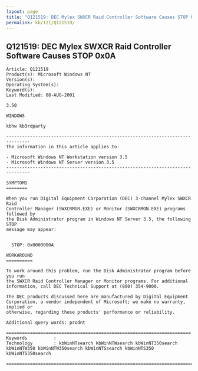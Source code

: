 ```yaml
---
layout: page
title: "Q121519: DEC Mylex SWXCR Raid Controller Software Causes STOP 0x0A"
permalink: kb/121/Q121519/
---
```


## Q121519: DEC Mylex SWXCR Raid Controller Software Causes STOP 0x0A

	Article: Q121519
	Product(s): Microsoft Windows NT
	Version(s): 
	Operating System(s): 
	Keyword(s): 
	Last Modified: 08-AUG-2001
	
	3.50
	
	WINDOWS
	
	kbhw kb3rdparty
	
	-------------------------------------------------------------------------------
	The information in this article applies to:
	
	- Microsoft Windows NT Workstation version 3.5 
	- Microsoft Windows NT Server version 3.5 
	-------------------------------------------------------------------------------
	
	SYMPTOMS
	========
	
	When you run Digital Equipment Corporation (DEC) 3-channel Mylex SWXCR Raid
	Controller Manager (SWXCRMGR.EXE) or Monitor (SWXCRMON.EXE) programs followed by
	the Disk Administrator program in Windows NT Server 3.5, the following STOP
	message may appear:
	
	
	  STOP: 0x0000000A
	
	WORKAROUND
	==========
	
	To work around this problem, run the Disk Administrator program before you run
	the SWXCR Raid Controller Manager or Monitor programs. For additional
	information, call DEC Technical Support at (800) 354-9000.
	
	The DEC products discussed here are manufactured by Digital Equipment
	Corporation, a vendor independent of Microsoft; we make no warranty, implied or
	otherwise, regarding these products' performance or reliability.
	
	Additional query words: prodnt
	
	======================================================================
	Keywords          :  
	Technology        : kbWinNTsearch kbWinNTWsearch kbWinNT350search kbWinNTW350 kbWinNTW350search kbWinNTSsearch kbWinNTS350 kbWinNTS350search
	
	=============================================================================
	
